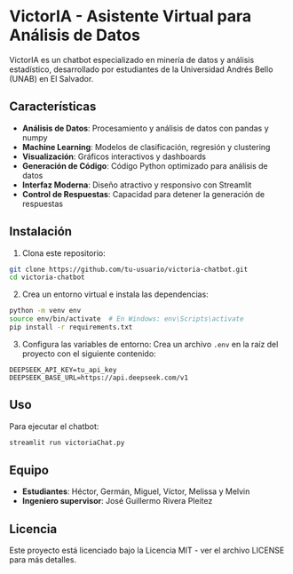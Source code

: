 # VictorIA - Asistente Virtual para Análisis de Datos

VictorIA es un chatbot especializado en minería de datos y análisis estadístico, desarrollado por estudiantes de la Universidad Andrés Bello (UNAB) en El Salvador.

## Características

- **Análisis de Datos**: Procesamiento y análisis de datos con pandas y numpy
- **Machine Learning**: Modelos de clasificación, regresión y clustering
- **Visualización**: Gráficos interactivos y dashboards
- **Generación de Código**: Código Python optimizado para análisis de datos
- **Interfaz Moderna**: Diseño atractivo y responsivo con Streamlit
- **Control de Respuestas**: Capacidad para detener la generación de respuestas

## Instalación

1. Clona este repositorio:
```bash
git clone https://github.com/tu-usuario/victoria-chatbot.git
cd victoria-chatbot
```

2. Crea un entorno virtual e instala las dependencias:
```bash
python -m venv env
source env/bin/activate  # En Windows: env\Scripts\activate
pip install -r requirements.txt
```

3. Configura las variables de entorno:
Crea un archivo `.env` en la raíz del proyecto con el siguiente contenido:
```
DEEPSEEK_API_KEY=tu_api_key
DEEPSEEK_BASE_URL=https://api.deepseek.com/v1
```

## Uso

Para ejecutar el chatbot:

```bash
streamlit run victoriaChat.py
```

## Equipo

- **Estudiantes**: Héctor, Germán, Miguel, Víctor, Melissa y Melvin
- **Ingeniero supervisor**: José Guillermo Rivera Pleitez

## Licencia

Este proyecto está licenciado bajo la Licencia MIT - ver el archivo LICENSE para más detalles. 
